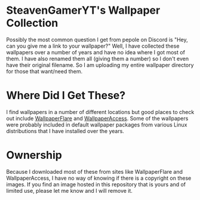 # SteavenGamerYT's Wallpaper Collection
Possibly the most common question I get from pepole on Discord is "Hey, can you give me a link to your wallpaper?"  Well, I have collected these wallpapers over a number of years and have no idea where I got most of them.  I have also renamed them all (giving them a number) so I don't even have their original filename.  So I am uploading my entire wallpaper directory for those that want/need them.

# Where Did I Get These?
I find wallpapers in a number of different locations but good places to check out include [WallpaperFlare](https://wallpaperflare.com) and [WallpaperAccess](https://wallpaperaccess.com).  Some of the wallpapers were probably included in default wallpaper packages from various Linux distributions that I have installed over the years.

# Ownership
Because I downloaded most of these from sites like WallpaperFlare and WallpaperAccess, I have no way of knowing if there is a copyright on these images. If you find an image hosted in this repository that is yours and of limited use, please let me know and I will remove it.
